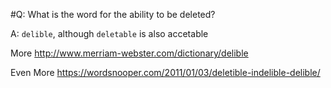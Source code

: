#Q: What is the word for the ability to be deleted?

A: `delible`, although `deletable` is also accetable 

More http://www.merriam-webster.com/dictionary/delible

Even More https://wordsnooper.com/2011/01/03/deletible-indelible-delible/
